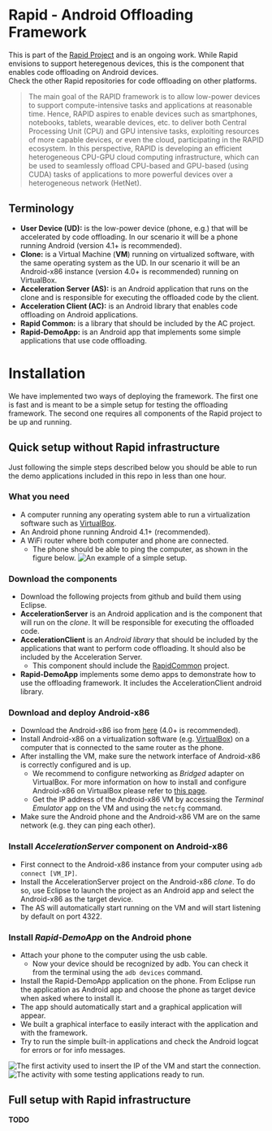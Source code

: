 # Rapid - Android Offloading Framework
This is part of the [Rapid Project](rapid-project.eu) and is an ongoing work. While Rapid envisions to support heteregenous devices, this is the component that enables code offloading on Android devices.  
Check the other Rapid repositories for code offloading on other platforms.

>The main goal of the RAPID framework is to allow low-power devices to support compute-intensive tasks and applications at reasonable time. Hence, RAPID aspires to enable devices such as smartphones, notebooks, tablets, wearable devices, etc. to deliver both Central Processing Unit (CPU) and GPU intensive tasks, exploiting resources of more capable devices, or even the cloud, participating in the RAPID ecosystem. In this perspective, RAPID is developing an efficient heterogeneous CPU-GPU cloud computing infrastructure, which can be used to seamlessly offload CPU-based and GPU-based (using CUDA) tasks of applications to more powerful devices over a heterogeneous network (HetNet).

## Terminology
* **User Device (UD):** is the low-power device (phone, e.g.) that will be accelerated by code offloading. In our scenario it will be a phone running Android (version 4.1+ is recommended).
* **Clone:** is a Virtual Machine (**VM**) running on virtualized software, with the same operating system as the UD. In our scenario it will be an Android-x86 instance (version 4.0+ is recommended) running on VirtualBox.
* **Acceleration Server (AS):** is an Android application that runs on the clone and is responsible for executing the offloaded code by the client.
* **Acceleration Client (AC):** is an Android library that enables code offloading on Android applications.
* **Rapid Common:** is a library that should be included by the AC project.
* **Rapid-DemoApp:** is an Android app that implements some simple applications that use code offloading.

# Installation
We have implemented two ways of deploying the framework. 
The first one is fast and is meant to be a simple setup for testing the offloading framework. 
The second one requires all components of the Rapid project to be up and running.

## Quick setup without Rapid infrastructure
Just following the simple steps described below you should be able to run the demo applications included in this repo in less than one hour.

### What you need
* A computer running any operating system able to run a virtualization software such as [VirtualBox](https://www.virtualbox.org/).
* An Android phone running Android 4.1+ (recommended).
* A WiFi router where both computer and phone are connected.
    * The phone should be able to ping the computer, as shown in the figure below.
![](https://dl.dropboxusercontent.com/u/7728796/img-quick-setup.png "An example of a simple setup.")

### Download the components
* Download the following projects from github and build them using Eclipse.
* **AccelerationServer** is an Android application and is the component that will run on the *clone*. It will be responsible for executing the offloaded code.
* **AccelerationClient** is an *Android library* that should be included by the applications that want to perform code offloading. It should also be included by the Acceleration Server.
    * This component should include the [RapidCommon](https://github.com/RapidProjectH2020/rapid-common) project.
* **Rapid-DemoApp** implements some demo apps to demonstrate how to use the offloading framework. It includes the AccelerationClient android library.

### Download and deploy Android-x86
* Download the Android-x86 iso from [here](http://www.android-x86.org/) (4.0+ is recommended).
* Install Android-x86 on a virtualization software (e.g. [VirtualBox](https://www.virtualbox.org/)) on a computer that is connected to the same router as the phone.
* After installing the VM, make sure the network interface of Android-x86 is correctly configured and is up.
    * We recommend to configure networking as _Bridged_ adapter on VirtualBox. For more information on how to install and configure Android-x86 on VirtualBox please refer to [this page](http://www.android-x86.org/documents/virtualboxhowto).
    * Get the IP address of the Android-x86 VM by accessing the _Terminal Emulator_ app on the VM and using the ```netcfg``` command.
* Make sure the Android phone and the Android-x86 VM are on the same network (e.g. they can ping each other).

### Install _AccelerationServer_ component on Android-x86
* First connect to the Android-x86 instance from your computer using ```adb connect [VM_IP]```.
* Install the AccelerationServer project on the Android-x86 *clone*. To do so, use Eclipse to launch the project as an Android app and select the Android-x86 as the target device.
* The AS will automatically start running on the VM and will start listening by default on port 4322.

### Install _Rapid-DemoApp_ on the Android phone
* Attach your phone to the computer using the usb cable.
    * Now your device should be recognized by adb. You can check it from the terminal using the ```adb devices``` command.
* Install the Rapid-DemoApp application on the phone. From Eclipse run the application as Android app and choose the phone as target device when asked where to install it.
* The app should automatically start and a graphical application will appear.
* We built a graphical interface to easily interact with the application and with the framework.
* Try to run the simple built-in applications and check the Android logcat for errors or for info messages.

![](https://dl.dropboxusercontent.com/u/7728796/rapid1.png "The first activity used to insert the IP of the VM and start the connection.")
![](https://dl.dropboxusercontent.com/u/7728796/rapid2.png "The activity with some testing applications ready to run.")

## Full setup with Rapid infrastructure
**TODO**


